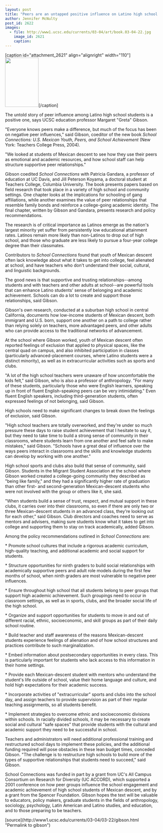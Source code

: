 ```yaml
---
layout: post
title: "Peers are an untapped positive influence on Latino high school students, researcher says"
author: Jennifer McNulty
post_id: 2622
images:
  - file: http://www1.ucsc.edu/currents/03-04/art/book.03-04-22.jpg
    image_id: 2621
    caption: 
---
```


[caption id="attachment_2621" align="alignright" width="110"]<a href="http://localhost/mysite/wp-content/uploads/2004/03/book.03-04-22.jpg"><img class="size-full wp-image-2621" src="http://localhost/mysite/wp-content/uploads/2004/03/book.03-04-22.jpg" alt="" width="110" height="162" /></a>[/caption]
<p>
  The untold story of peer influence among Latino high school students is a positive one, says UCSC education professor Margaret "Greta" Gibson.
</p>
<p>
  "Everyone knows peers make a difference, but much of the focus has been on negative peer influences," said Gibson, coeditor of the new book <i>School Connections: U.S. Mexican Youth, Peers, and School Achievement</i> (New York: Teachers College Press, 2004).
</p>
<p>
  "We looked at students of Mexican descent to see how they use their peers as emotional and academic resources, and how school staff can help structure supportive peer relationships."<br>
</p>
<p>
  Gibson coedited <i>School Connections</i> with Patricia Gandara, a professor of education at UC Davis, and Jill Peterson Koyama, a doctoral student at Teachers College, Columbia University. The book presents papers based on field research that took place in a variety of high school and community settings. One chapter looks at the implications for schooling of gang affiliations, while another examines the value of peer relationships that resemble family bonds and reinforce a college-going academic identity. The final chapter, written by Gibson and Gandara, presents research and policy recommendations.<br>
</p>
<p>
  The research is of critical importance as Latinos emerge as the nation's largest minority yet suffer from persistently low educational attainment rates. Latinos remain more likely than non-Latinos to drop out of high school, and those who graduate are less likely to pursue a four-year college degree than their classmates.<br>
</p>
<p>
  Contributors to <i>School Connections</i> found that youth of Mexican descent often lack knowledge about what it takes to get into college, feel alienated at school, and have teachers who don't understand their social, cultural, and linguistic backgrounds.<br>
</p>
<p>
  The good news is that supportive and trusting relationships--among students and with teachers and other adults at school--are powerful tools that can enhance Latino students' sense of belonging and academic achievement. Schools can do a lot to create and support those relationships, said Gibson.<br>
</p>
<p>
  Gibson's own research, conducted at a suburban high school in central California, documents how low-income students of Mexican descent, both immigrant and U.S. born, support one another on a path to college rather than relying solely on teachers, more advantaged peers, and other adults who can provide access to the traditional networks of advancement.<br>
</p>
<p>
  At the school where Gibson worked, youth of Mexican descent often reported feelings of exclusion that applied to physical spaces, like the central quad on campus, and also inhibited participation in classes (particularly advanced-placement courses, where Latino students were a distinct minority), as well as in extracurricular activities such as sports and clubs.<br>
</p>
<p>
  "A lot of the high school teachers were unaware of how uncomfortable the kids felt," said Gibson, who is also a professor of anthropology. "For many of these students, particularly those who were English learners, speaking up in front of fluent English-speaking peers can be very intimidating." Even fluent English speakers, including third-generation students, often expressed feelings of not belonging, said Gibson.<br>
</p>
<p>
  High schools need to make significant changes to break down the feelings of exclusion, said Gibson.<br>
</p>
<p>
  "High school teachers are totally overworked, and they're under so much pressure these days to raise student achievement that I hesitate to say it, but they need to take time to build a strong sense of community in their classrooms, where students learn from one another and feel safe to make mistakes," said Gibson. "Schools have a great deal of influence over the ways peers interact in classrooms and the skills and knowledge students can develop by working with one another."<br>
</p>
<p>
  High school sports and clubs also build that sense of community, said Gibson. Students in the Migrant Student Association at the school where Gibson worked created a college-going community they described as "being like family," and they had a significantly higher rate of graduation than other first- and second-generation Mexican-descent students who were not involved with the group or others like it, she said.<br>
</p>
<p>
  "When students build a sense of trust, respect, and mutual support in these clubs, it carries over into their classrooms, so even if there are only two or three Mexican-descent students in an advanced class, they're looking out for each other," said Gibson. Club directors and coaches need to serve as mentors and advisers, making sure students know what it takes to get into college and supporting them to stay on track academically, added Gibson.<br>
</p>
<p>
  Among the policy recommendations outlined in <i>School Connections</i> are:<br>
</p>
<p>
  * Promote school cultures that include a rigorous academic curriculum, high-quality teaching, and additional academic and social support for students.<br>
</p>
<p>
  * Structure opportunities for ninth graders to build social relationships with academically supportive peers and adult role models during the first few months of school, when ninth graders are most vulnerable to negative peer influences.<br>
</p>
<p>
  * Ensure throughout high school that all students belong to peer groups that support high academic achievement. Such groupings need to occur in classroom settings, as well as in sports, clubs, and the broader social life of the high school.<br>
</p>
<p>
  * Organize and support opportunities for students to move in and out of different racial, ethnic, socioeconomic, and skill groups as part of their daily school routine.<br>
</p>
<p>
  * Build teacher and staff awareness of the reasons Mexican-descent students experience feelings of alienation and of how school structures and practices contribute to such marginalization.<br>
</p>
<p>
  * Embed information about postsecondary opportunities in every class. This is particularly important for students who lack access to this information in their home settings.<br>
</p>
<p>
  * Provide each Mexican-descent student with mentors who understand the student's life outside of school, value their home language and culture, and hold high expectations for their academic success.<br>
</p>
<p>
  * Incorporate activities of "extracurricular" sports and clubs into the school day, and assign teachers to provide supervision as part of their regular teaching assignments, so all students benefit.<br>
</p>
<p>
  * Implement strategies to overcome ethnic and socioeconomic divisions within schools. In racially divided schools, it may be necessary to create social and cultural "safe spaces" that provide students with the cultural and academic support they need to be successful in school.<br>
</p>
<p>
  Teachers and administrators will need additional professional training and restructured school days to implement these policies, and the additional funding required will pose obstacles in these lean budget times, conceded Gibson. "The challenge is to restructure high schools to build more of the types of supportive relationships that students need to succeed," said Gibson.<br>
</p>
<p>
  School Connections was funded in part by a grant from UC's All Campus Consortium on Research for Diversity (UC ACCORD), which supported a 2001 conference on how peer groups influence the school engagement and academic achievement of high school students of Mexican descent, and by a grant from the Spencer Foundation. Gibson hopes the text will be valuable to educators, policy makers, graduate students in the fields of anthropology, sociology, psychology, Latin American and Latino studies, and education, and to those preparing to be teachers.
</p>
[source](http://www1.ucsc.edu/currents/03-04/03-22/gibson.html "Permalink to gibson")
